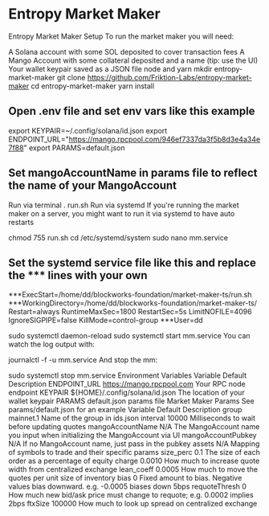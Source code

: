 # Entropy Market Maker

Entropy Market Maker
Setup
To run the market maker you will need:

A Solana account with some SOL deposited to cover transaction fees
A Mango Account with some collateral deposited and a name (tip: use the UI)
Your wallet keypair saved as a JSON file
node and yarn
mkdir entropy-market-maker
git clone https://github.com/Friktion-Labs/entropy-market-maker
cd entropy-market-maker
yarn install

## Open .env file and set env vars like this example ##
export KEYPAIR=~/.config/solana/id.json
export ENDPOINT_URL="https://mango.rpcpool.com/946ef7337da3f5b8d3e4a34e7f88"
export PARAMS=default.json

## Set mangoAccountName in params file to reflect the name of your MangoAccount
Run via terminal
. run.sh
Run via systemd
If you're running the market maker on a server, you might want to run it via systemd to have auto restarts

chmod 755 run.sh
cd /etc/systemd/system
sudo nano mm.service

## Set the systemd service file like this and replace the *** lines with your own
***ExecStart=/home/dd/blockworks-foundation/market-maker-ts/run.sh
***WorkingDirectory=/home/dd/blockworks-foundation/market-maker-ts/
Restart=always
RuntimeMaxSec=1800
RestartSec=5s
LimitNOFILE=4096
IgnoreSIGPIPE=false
KillMode=control-group
***User=dd

sudo systemctl daemon-reload
sudo systemctl start mm.service
You can watch the log output with:

journalctl -f -u mm.service
And stop the mm:

sudo systemctl stop mm.service
Environment Variables
Variable	Default	Description
ENDPOINT_URL	https://mango.rpcpool.com	Your RPC node endpoint
KEYPAIR	${HOME}/.config/solana/id.json	The location of your wallet keypair
PARAMS	default.json	params file
Market Maker Params
See params/default.json for an example
Variable	Default	Description
group	mainnet.1	Name of the group in ids.json
interval	10000	Milliseconds to wait before updating quotes
mangoAccountName	N/A	The MangoAccount name you input when initializing the MangoAccount via UI
mangoAccountPubkey	N/A	If no MangoAccount name, just pass in the pubkey
assets	N/A	Mapping of symbols to trade and their specific params
size_perc	0.1	The size of each order as a percentage of equity
charge	0.0010	How much to increase quote width from centralized exchange
lean_coeff	0.0005	How much to move the quotes per unit size of inventory
bias	0	Fixed amount to bias. Negative values bias downward. e.g. -0.0005 biases down 5bps
requoteThresh	0	How much new bid/ask price must change to requote; e.g. 0.0002 implies 2bps
ftxSize	100000	How much to look up spread on centralized exchange
